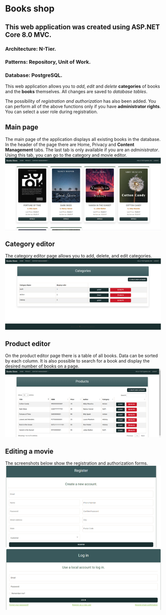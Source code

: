 # Books shop
## This web application was created using ASP.NET Core 8.0 MVC.
### Architecture: N-Tier.
### Patterns: Repository, Unit of Work.
### Database: PostgreSQL.

This web application allows you to _add_, _edit_ and _delete_ **categories** of books and the **books** themselves. All changes are saved to _database tables_.

The possibility of _registration and authorization_ has also been added. You can perform all of the above functions only if you have **administrator rights**. You can select a user role during registration.

## Main page
The main page of the application displays all existing books in the database. 
In the header of the page there are Home, Privacy and **Content Management** tabs. The last tab is only available if you are an _administrator_. Using this tab, you can go to the category and movie editor.
![Main page](https://github.com/Libertine03/BooksStore_ASP.NET-8.0/blob/master/GitImages/MainPage.png?raw=true)


## Category editor
The category editor page allows you to add, delete, and edit categories.
![Category editor](https://github.com/Libertine03/BooksStore_ASP.NET-8.0/blob/master/GitImages/CategoriesPage.png?raw=true)

## Product editor
On the product editor page there is a table of all books. Data can be sorted by each column. It is also possible to search for a book and display the desired number of books on a page.
![Products editor](https://github.com/Libertine03/BooksStore_ASP.NET-8.0/blob/master/GitImages/ProductsPage.png?raw=true)


## Editing a movie
The screenshots below show the registration and authorization forms.
![Registration](https://github.com/Libertine03/BooksStore_ASP.NET-8.0/blob/master/GitImages/Registration.png?raw=true)
![Authorization](https://github.com/Libertine03/BooksStore_ASP.NET-8.0/blob/master/GitImages/Authorization.png?raw=true)